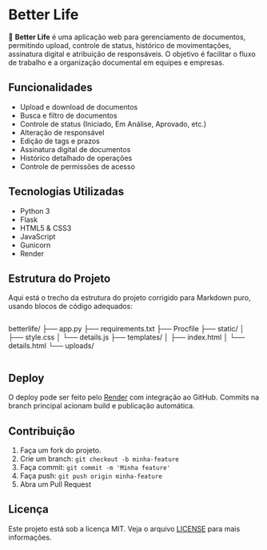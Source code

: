 # Better Life

🌱 **Better Life** é uma aplicação web para gerenciamento de documentos, permitindo upload, controle de status, histórico de movimentações, assinatura digital e atribuição de responsáveis. O objetivo é facilitar o fluxo de trabalho e a organização documental em equipes e empresas.

## Funcionalidades

- Upload e download de documentos
- Busca e filtro de documentos
- Controle de status (Iniciado, Em Análise, Aprovado, etc.)
- Alteração de responsável
- Edição de tags e prazos
- Assinatura digital de documentos
- Histórico detalhado de operações
- Controle de permissões de acesso

## Tecnologias Utilizadas

- Python 3
- Flask
- HTML5 & CSS3
- JavaScript
- Gunicorn
- Render

## Estrutura do Projeto
Aqui está o trecho da estrutura do projeto corrigido para Markdown puro, usando blocos de código adequados:

```markdown
```
betterlife/
├── app.py
├── requirements.txt
├── Procfile
├── static/
│   ├── style.css
│   └── details.js
├── templates/
│   ├── index.html
│   └── details.html
└── uploads/
```
```
## Deploy

O deploy pode ser feito pelo [Render](https://render.com/) com integração ao GitHub. Commits na branch principal acionam build e publicação automática.

## Contribuição

1. Faça um fork do projeto.
2. Crie um branch: `git checkout -b minha-feature`
3. Faça commit: `git commit -m 'Minha feature'`
4. Faça push: `git push origin minha-feature`
5. Abra um Pull Request

## Licença

Este projeto está sob a licença MIT. Veja o arquivo [LICENSE](LICENSE) para mais informações.
